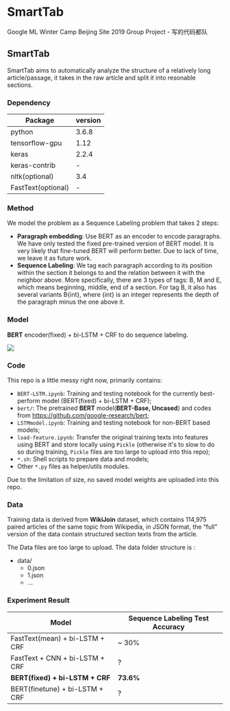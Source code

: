 # SmartTab
Google ML Winter Camp Beijing Site 2019 Group Project - 写的代码都队  

## SmartTab
SmartTab aims to automatically analyze the structure of a relatively long article/passage, it takes in the raw article and split it into resonable sections.

### Dependency

| **Package**        | **version** |
|----------------|---------|
| python         | 3.6.8   |
| tensorflow-gpu | 1.12    |
| keras          | 2.2.4   |
| keras-contrib  | -       |
| nltk(optional)       | 3.4     |
| FastText(optional)       | -       |

### Method
We model the problem as a Sequence Labeling problem that takes 2 steps:

* **Paragraph embedding**: Use BERT as an encoder to encode paragraphs. We have only tested the fixed pre-trained version of BERT model. It is very likely that fine-tuned BERT will perform better. Due to lack of time, we leave it as future work.
* **Sequence Labeling**: We tag each paragraph according to its position within the section it belongs to and the relation between it with the neighbor above. More specifically, there are 3 types of tags: B, M and E, which means beginning, middle, end of a section. For tag B, it also has several variants B{int}, where {int} is an integer represents the depth of the paragraph minus the one above it.

### Model
**BERT** encoder(fixed) + bi-LSTM + CRF to do sequence labeling.

![](https://github.com/My-code-works/SmartTab/blob/master/model.png)

### Code
This repo is a little messy right now, primarily contains:
* ```BERT-LSTM.ipynb```: Training and testing notebook for the currently best-perform model (BERT(fixed) + bi-LSTM + CRF);
* ```bert/```: The pretrained **BERT** model(**BERT-Base, Uncased**) and codes from <https://github.com/google-research/bert>;
* ```LSTMmodel.ipynb```: Training and testing notebook for non-BERT based models;
* ```load-feature.ipynb```: Transfer the original training texts into features using BERT and store locally using ```Pickle``` (otherwise it's to slow to do so during training, ```Pickle``` files are too large to upload into this repo);
* ```*.sh```: Shell scripts to prepare data and models;
* Other ```*.py``` files as helper/utils modules.

Due to the limitation of size, no saved model weights are uploaded into this repo.

### Data
Training data is derived from **WikiJoin** dataset, which contains 114,975 paired articles of the same topic from Wikipedia, in JSON format, the “full” version of the data contain structured section texts from the article.

The Data files are too large to upload. The data folder structure is :

* data/
	* 0.json
	* 1.json
	* ... 

### Experiment Result
| Model | Sequence Labeling Test Accuracy |
| ------ | ------ |
| FastText(mean) + bi-LSTM + CRF | ~ 30% |
| FastText + CNN + bi-LSTM + CRF | ? |
| **BERT(fixed) + bi-LSTM + CRF** | **73.6%** |
| BERT(finetune) + bi-LSTM + CRF | ? |
